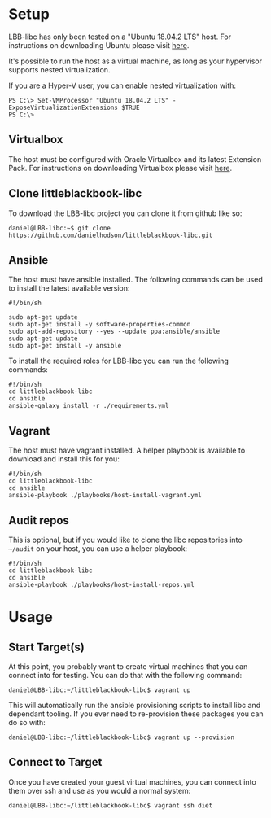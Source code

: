 # Setup

LBB-libc has only been tested on a "Ubuntu 18.04.2 LTS" host.
For instructions on downloading Ubuntu please visit
[here](https://www.ubuntu.com/download/desktop).

It's possible to run the host as a virtual machine, as long as your hypervisor supports
nested virtualization. 

If you are a Hyper-V user, you can enable nested virtualization with:

```
PS C:\> Set-VMProcessor "Ubuntu 18.04.2 LTS" -ExposeVirtualizationExtensions $TRUE
PS C:\>
```

## Virtualbox

The host must be configured with Oracle Virtualbox and its latest Extension Pack.
For instructions on downloading Virtualbox please visit
[here](https://www.virtualbox.org/wiki/Downloads).

## Clone littleblackbook-libc

To download the LBB-libc project you can clone it from github like so:

```
daniel@LBB-libc:~$ git clone https://github.com/danielhodson/littleblackbook-libc.git
```

## Ansible

The host must have ansible installed.
The following commands can be used to install the latest available version:

```shell
#!/bin/sh

sudo apt-get update
sudo apt-get install -y software-properties-common
sudo apt-add-repository --yes --update ppa:ansible/ansible
sudo apt-get update
sudo apt-get install -y ansible
```

To install the required roles for LBB-libc you can run the following commands:

```shell
#!/bin/sh
cd littleblackbook-libc
cd ansible
ansible-galaxy install -r ./requirements.yml
```

## Vagrant

The host must have vagrant installed.
A helper playbook is available to download and install this for you:

```shell
#!/bin/sh
cd littleblackbook-libc
cd ansible
ansible-playbook ./playbooks/host-install-vagrant.yml
```

## Audit repos

This is optional, but if you would like to clone the libc repositories into `~/audit` on
your host, you can use a helper playbook:

```
#!/bin/sh
cd littleblackbook-libc
cd ansible
ansible-playbook ./playbooks/host-install-repos.yml
```

# Usage

## Start Target(s)

At this point, you probably want to create virtual machines that you can connect into for
testing.
You can do that with the following command:

```
daniel@LBB-libc:~/littleblackbook-libc$ vagrant up
```

This will automatically run the ansible provisioning scripts to install libc and dependant
tooling.
If you ever need to re-provision these packages you can do so with:

```
daniel@LBB-libc:~/littleblackbook-libc$ vagrant up --provision
```

## Connect to Target

Once you have created your guest virtual machines, you can connect into them over ssh and
use as you would a normal system:

```
daniel@LBB-libc:~/littleblackbook-libc$ vagrant ssh diet
```